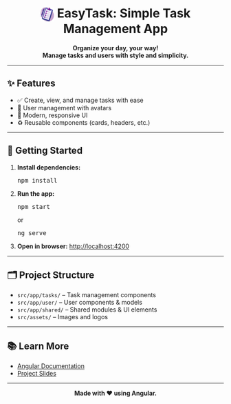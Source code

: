 <h1 align="center"><img src="src/assets/task-management-logo.png" width="32" style="vertical-align:middle;"/> EasyTask: Simple Task Management App</h1>

<p align="center">
  <b>Organize your day, your way!<br>Manage tasks and users with style and simplicity.</b>
</p>

---

## ✨ Features
- ✅ Create, view, and manage tasks with ease
- 👤 User management with avatars
- 💎 Modern, responsive UI
- ♻️ Reusable components (cards, headers, etc.)

---

## 🚀 Getting Started
1. <b>Install dependencies:</b>
   <pre>npm install</pre>
2. <b>Run the app:</b>
   <pre>npm start</pre>
   or
   <pre>ng serve</pre>
3. <b>Open in browser:</b>
   <a href="http://localhost:4200">http://localhost:4200</a>

---

## 🗂️ Project Structure
- <code>src/app/tasks/</code> – Task management components
- <code>src/app/user/</code> – User components & models
- <code>src/app/shared/</code> – Shared modules & UI elements
- <code>src/assets/</code> – Images and logos

---

## 📚 Learn More
- [Angular Documentation](https://angular.io/)
- [Project Slides](../other-resources/angular-course-slides.pdf)

---

<p align="center">
  <b>Made with ❤️ using Angular.</b>
</p>
